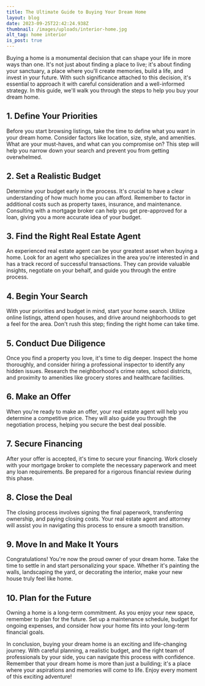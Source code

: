 ```yaml
---
title: The Ultimate Guide to Buying Your Dream Home
layout: blog
date: 2023-09-25T22:42:24.938Z
thumbnail: /images/uploads/interior-home.jpg
alt_tag: home interior
is_post: true
---
```

Buying a home is a monumental decision that can shape your life in more ways than one. It's not just about finding a place to live; it's about finding your sanctuary, a place where you'll create memories, build a life, and invest in your future. With such significance attached to this decision, it's essential to approach it with careful consideration and a well-informed strategy. In this guide, we'll walk you through the steps to help you buy your dream home.



## 1. Define Your Priorities

Before you start browsing listings, take the time to define what you want in your dream home. Consider factors like location, size, style, and amenities. What are your must-haves, and what can you compromise on? This step will help you narrow down your search and prevent you from getting overwhelmed.



## 2. Set a Realistic Budget

Determine your budget early in the process. It's crucial to have a clear understanding of how much home you can afford. Remember to factor in additional costs such as property taxes, insurance, and maintenance. Consulting with a mortgage broker can help you get pre-approved for a loan, giving you a more accurate idea of your budget.



## 3. Find the Right Real Estate Agent

An experienced real estate agent can be your greatest asset when buying a home. Look for an agent who specializes in the area you're interested in and has a track record of successful transactions. They can provide valuable insights, negotiate on your behalf, and guide you through the entire process.



## 4. Begin Your Search

With your priorities and budget in mind, start your home search. Utilize online listings, attend open houses, and drive around neighborhoods to get a feel for the area. Don't rush this step; finding the right home can take time.



## 5. Conduct Due Diligence

Once you find a property you love, it's time to dig deeper. Inspect the home thoroughly, and consider hiring a professional inspector to identify any hidden issues. Research the neighborhood's crime rates, school districts, and proximity to amenities like grocery stores and healthcare facilities.



## 6. Make an Offer

When you're ready to make an offer, your real estate agent will help you determine a competitive price. They will also guide you through the negotiation process, helping you secure the best deal possible.



## 7. Secure Financing

After your offer is accepted, it's time to secure your financing. Work closely with your mortgage broker to complete the necessary paperwork and meet any loan requirements. Be prepared for a rigorous financial review during this phase.



## 8. Close the Deal

The closing process involves signing the final paperwork, transferring ownership, and paying closing costs. Your real estate agent and attorney will assist you in navigating this process to ensure a smooth transition.



## 9. Move In and Make It Yours

Congratulations! You're now the proud owner of your dream home. Take the time to settle in and start personalizing your space. Whether it's painting the walls, landscaping the yard, or decorating the interior, make your new house truly feel like home.



## 10. Plan for the Future

Owning a home is a long-term commitment. As you enjoy your new space, remember to plan for the future. Set up a maintenance schedule, budget for ongoing expenses, and consider how your home fits into your long-term financial goals.



In conclusion, buying your dream home is an exciting and life-changing journey. With careful planning, a realistic budget, and the right team of professionals by your side, you can navigate this process with confidence. Remember that your dream home is more than just a building; it's a place where your aspirations and memories will come to life. Enjoy every moment of this exciting adventure!